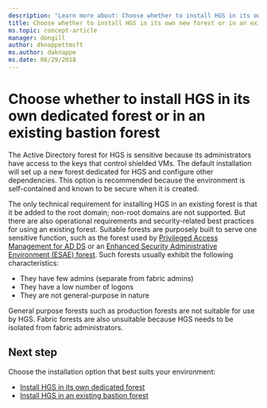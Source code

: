 ```yaml
---
description: "Learn more about: Choose whether to install HGS in its own dedicated forest or in an existing bastion forest"
title: Choose whether to install HGS in its own new forest or in an existing bastion forest
ms.topic: concept-article
manager: dongill
author: dknappettmsft
ms.author: daknappe
ms.date: 08/29/2018
---
```


# Choose whether to install HGS in its own dedicated forest or in an existing bastion forest


The Active Directory forest for HGS is sensitive because its administrators have access to the keys that control shielded VMs.
The default installation will set up a new forest dedicated for HGS and configure other dependencies.
This option is recommended because the environment is self-contained and known to be secure when it is created.

The only technical requirement for installing HGS in an existing forest is that it be added to the root domain; non-root domains are not supported. But there are also operational requirements and security-related best practices for using an existing forest.
Suitable forests are purposely built to serve one sensitive function, such as the forest used by [Privileged Access Management for AD DS](/microsoft-identity-manager/pam/privileged-identity-management-for-active-directory-domain-services) or an [Enhanced Security Administrative Environment (ESAE) forest](/security/compass/privileged-access-access-model#esae-administrative-forest-design-approach).
Such forests usually exhibit the following characteristics:

- They have few admins (separate from fabric admins)
- They have a low number of logons
- They are not general-purpose in nature

General purpose forests such as production forests are not suitable for use by HGS.
Fabric forests are also unsuitable because HGS needs to be isolated from fabric administrators.

## Next step

Choose the installation option that best suits your environment:

- [Install HGS in its own dedicated forest](guarded-fabric-install-hgs-default.md)
- [Install HGS in an existing bastion forest](guarded-fabric-install-hgs-in-a-bastion-forest.md)



